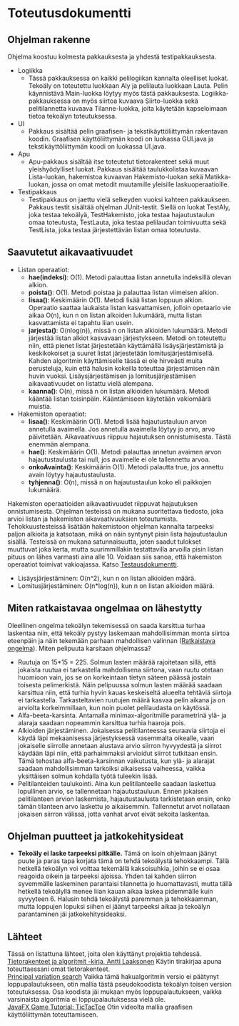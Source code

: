 # Toteutusdokumentti
## Ohjelman rakenne
Ohjelma koostuu kolmesta pakkauksesta ja yhdestä testipakkauksesta.
* Logiikka
    * Tässä pakkauksessa on kaikki pelilogiikan kannalta oleelliset luokat. Tekoäly on toteutettu luokkaan Aly ja pelilauta luokkaan Lauta. Pelin käynnistävä Main-luokka löytyy myös tästä pakkauksesta. Logiikka-pakkauksessa on myös siirtoa kuvaava Siirto-luokka sekä pelitilannetta kuvaava Tilanne-luokka, joita käytetään kapseloimaan tietoa tekoälyn toteutuksessa.
* UI
    * Pakkaus sisältää pelin graafisen- ja tekstikäyttöliittymän rakentavan koodin. Graafisen käyttöliittymän koodi on luokassa GUI.java ja tekstikäyttöliittymän koodi on luokassa UI.java.
* Apu
     * Apu-pakkaus sisältää itse toteutetut tietorakenteet sekä muut yleishyödylliset luokat. Pakkaus sisältää taulukkolistaa kuvaavan Lista-luokan, hakemistoa kuvaavan Hakemisto-luokan sekä Matikka-luokan, jossa on omat metodit muutamille yleisille laskuoperaatioille.  
* Testipakkaus
    * Testipakkaus on jaettu vielä selkeyden vuoksi kahteen pakkaukseen. Pakkaus testit sisältää ohjelman JUnit-testit. Siellä on luokat TestAly, joka testaa tekoälyä, TestHakemisto, joka testaa hajautustaulun omaa toteutusta, TestLauta, joka testaa pelilaudan toimivuutta sekä TestLista, joka testaa järjestettävän listan omaa toteutusta.

## Saavutetut aikavaativuudet
* Listan operaatiot:
    * **hae(indeksi)**: O(1). Metodi palauttaa listan annetulla indeksillä olevan alkion.
    * **poista()**: O(1). Metodi poistaa ja palauttaa listan viimeisen alkion.
    * **lisaa()**: Keskimäärin O(1). Metodi lisää listan loppuun alkion. Operaatio saattaa laukaista listan kasvattamisen, jolloin opetaario vie aikaa O(n), kun n on listan alkoiden lukumäärä, mutta listan kasvattamista ei tapahtu liian usein.
    * **jarjesta()**: O(nlog(n)), missä n on listan alkioiden lukumäärä. Metodi järjestää listan alkiot kasvavaan järjestykseen. Metodi on toteutettu niin, että pienet listat järjestetään käyttämällä lisäysjärjestämistä ja keskikokoiset ja suuret listat järjestetään lomitusjärjestämisellä. Kahden algoritmin käyttämiselle tässä ei ole hirveästi muita perusteluja, kuin että halusin kokeilla toteuttaa järjestämisen näin huvin vuoksi. Lisäysjärjestämisen ja lomitusjärjestämisen aikavaativuudet on listattu vielä alempana.
    * **kaanna()**: O(n), missä n on listan alkioiden lukumäärä. Metodi kääntää listan toisinpäin. Kääntämiseen käytetään vakiomäärä muistia.
* Hakemiston operaatiot:
    * **lisaa()**: Keskimäärin O(1). Metodi lisää hajautustauluun arvon annetulla avaimella. Jos annetulla avaimella löytyy jo arvo, arvo päivitetään. Aikavaativuus riippuu hajautuksen onnistumisesta. Tästä enemmän alempana.
    * **hae()**: Keskimäärin O(1). Metodi palauttaa annetun avaimen arvon hajautustaulusta tai null, jos avaimelle ei ole tallennettu arvoa.
    * **onkoAvainta()**: Keskimäärin O(1). Metodi palautta true, jos annettu avain löytyy hajautustaulusta.
    * **tyhjenna()**: O(n), missä n on hajautustaulun koko eli paikkojen lukumäärä.  

Hakemiston operaatioiden aikavaativuudet riippuvat hajautuksen onnistumisesta. Ohjelman testeissä on mukana suoritettava tiedosto, joka arvioi listan ja hakemiston aikavaativuuksien toteutumista. Tehokkuustesteissä lisätään hakemistoon ohjelman kannalta tarpeeksi paljon alkioita ja katsotaan, mikä on näin syntynyt pisin lista hajautustaulun sisällä. Testeissä on mukana satunnaisuutta, joten saadut tulokset muuttuvat joka kerta, mutta suurimmillakin testattavilla arvoilla pisin listan pituus on lähes varmasti aina alle 10. Voidaan siis sanoa, että hakemiston operaatiot toimivat vakioajassa. Katso [Testausdokumentti](https://github.com/pinjaw/gomokualy/blob/master/Dokumentaatio/testausdokumentti.md).
* Lisäysjärjestäminen: O(n^2), kun n on listan alkioiden määrä.
* Lomitusjärjestäminen: O(n*log(n)), kun n on listan alkioiden määrä.

## Miten ratkaistavaa ongelmaa on lähestytty
Oleellinen ongelma tekoälyn tekemisessä on saada karsittua turhaa laskentaa niin, että tekoäly pystyy laskemaan mahdollisimman monta siirtoa eteenpäin ja näin tekemään parhaan mahdollisen valinnan ([Ratkaistava ongelma](https://github.com/pinjaw/gomokualy/blob/master/Dokumentaatio/maarittelydokumentti.md)). Miten pelipuuta karsitaan ohjelmassa?
* Ruutuja on 15*15 = 225. Solmun lasten määrää rajoitetaan sillä, että jokaista ruutua ei tarkastella mahdollisena siirtona, vaan ruutu otetaan huomioon vain, jos se on korkeintaan tietyn säteen päässä jostain toisesta pelimerkistä. Näin pelipuussa solmun lasten määrää saadaan karsittua niin, että turhia hyvin kauas keskeiseltä alueelta tehtäviä siirtoja ei tarkastella. Tarkasteltavien ruutujen määrä kasvaa pelin aikana ja on arviolta korkeimmillaan, kun noin puolet pelilaudasta on käytössä. 
* Alfa-beeta-karsinta. Antamalla minimax-algoritmille parametrinä ylä- ja alaraja saadaan nopeammin karsittua turhia haaroja pois.
* Alkioiden järjestäminen. Jokaisessa pelitilanteessa seuraavia siirtoja ei käydä läpi mekaanisessa järjestyksessä vasemmalta oikealle, vaan jokaiselle siirrolle annetaan alustava arvio siirron hyvyydestä ja siirrot käydään läpi niin, että parhaimmaksi arvioidut siirrot tutkitaan ensin. Tämä tehostaa alfa-beeta-karsinnan vaikutusta, kun ylä- ja alarajat saadaan mahdollisimman tarkoiksi aikaisessa vaiheessa, vaikka yksittäisen solmun kohdalla työtä tuleekin lisää.
* Pelitilanteiden taulukointi. Aina kun pelitilanteelle saadaan laskettua lopullinen arvio, se tallennetaan hajautustauluun. Ennen jokaisen pelitilanteen arvion laskemista, hajautustaulusta tarkistetaan ensin, onko tämän tilanteen arvo laskettu jo aikaisemmin. Tallennetut arvot nollataan jokaisen siirron välissä, jotta vanhat arvot eivät sekoita laskentaa.

## Ohjelman puutteet ja jatkokehitysideat
* **Tekoäly ei laske tarpeeksi pitkälle.** Tämä on isoin ohjelmaan jäänyt puute ja paras tapa korjata tämä on tehdä tekoälystä tehokkaampi. Tällä hetkellä tekoälyn voi voittaa tekemällä kaksoisuhkia, joihin se ei osaa reagoida oikein ja tarpeeksi ajoissa. Yhden tai kahden siirron syvemmälle laskeminen parantaisi tilannetta jo huomattavasti, mutta tällä hetkellä tekoälyllä menee liian kauan aikaa laskea pidemmälle kuin syvyyteen 6. Halusin tehdä tekoälystä paremman ja tehokkaamman, mutta loppujen lopuksi siihen ei jäänyt tarpeeksi aikaa ja tekoälyn parantaminen jäi jatkokehitysideaksi.

## Lähteet
Tässä on listattuna lähteet, joita olen käyttänyt projektia tehdessä.  
[Tietorakenteet ja algoritmit -kirja, Antti Laaksonen](https://www.cs.helsinki.fi/u/ahslaaks/tirakirja/) Käytin tirakirjaa apuna toteuttaessani omat tietorakenteet.  
[Principal variation search](https://en.wikipedia.org/wiki/Principal_variation_search#Pseudocode) Vaikka tämä hakualgoritmin versio ei päätynyt loppupalautukseen, otin mallia tästä pseudokoodista tekoälyn toisen version toteutuksessa. Osa koodista jäi mukaan myös loppupalautukseen, vaikka varsinaista algoritmia ei loppupalautuksessa vielä ole.  
[JavaFX Game Tutorial: TicTacToe](https://www.youtube.com/watch?v=Uj8rPV6JbCE) Otin videolta mallia graafisen käyttöliittymän toteuttamiseen.
